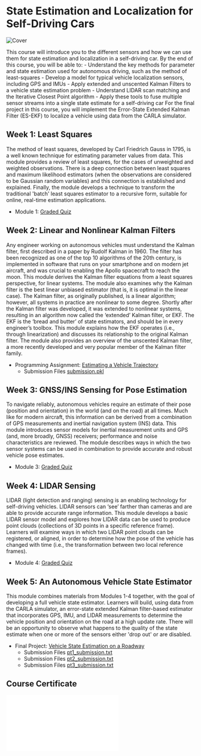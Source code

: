 # State Estimation and Localization for Self-Driving Cars

![Cover](./media/cover.png)

This course will introduce you to the different sensors and how we can use them for state estimation and localization in a self-driving car. By the end of this course, you will be able to: - Understand the key methods for parameter and state estimation used for autonomous driving, such as the method of least-squares - Develop a model for typical vehicle localization sensors, including GPS and IMUs - Apply extended and unscented Kalman Filters to a vehicle state estimation problem - Understand LIDAR scan matching and the Iterative Closest Point algorithm - Apply these tools to fuse multiple sensor streams into a single state estimate for a self-driving car For the final project in this course, you will implement the Error-State Extended Kalman Filter (ES-EKF) to localize a vehicle using data from the CARLA simulator.

## Week 1: Least Squares

The method of least squares, developed by Carl Friedrich Gauss in 1795, is a well known technique for estimating parameter values from data. This module provides a review of least squares, for the cases of unweighted and weighted observations. There is a deep connection between least squares and maximum likelihood estimators (when the observations are considered to be Gaussian random variables) and this connection is established and explained. Finally, the module develops a technique to transform the traditional 'batch' least squares estimator to a recursive form, suitable for online, real-time estimation applications.

- Module 1: [Graded Quiz](./1-State_Estimation_and_Localization_for_Self-Driving-Cars/Module_1_Graded_Quiz.pdf)

## Week 2: Linear and Nonlinear Kalman Filters

Any engineer working on autonomous vehicles must understand the Kalman filter, first described in a paper by Rudolf Kalman in 1960. The filter has been recognized as one of the top 10 algorithms of the 20th century, is implemented in software that runs on your smartphone and on modern jet aircraft, and was crucial to enabling the Apollo spacecraft to reach the moon. This module derives the Kalman filter equations from a least squares perspective, for linear systems. The module also examines why the Kalman filter is the best linear unbiased estimator (that is, it is optimal in the linear case). The Kalman filter, as originally published, is a linear algorithm; however, all systems in practice are nonlinear to some degree. Shortly after the Kalman filter was developed, it was extended to nonlinear systems, resulting in an algorithm now called the ‘extended’ Kalman filter, or EKF. The EKF is the ‘bread and butter’ of state estimators, and should be in every engineer’s toolbox. This module explains how the EKF operates (i.e., through linearization) and discusses its relationship to the original Kalman filter. The module also provides an overview of the unscented Kalman filter, a more recently developed and very popular member of the Kalman filter family.

- Programming Assignment: [Estimating a Vehicle Trajectory](./2-State_Estimation-Linear_and_Nonlinear_Kalman_Filters/assg_learner.ipynb)
  - Submission Files [submission.pkl](./2-State_Estimation-Linear_and_Nonlinear_Kalman_Filters/submission.pkl)

## Week 3: GNSS/INS Sensing for Pose Estimation

To navigate reliably, autonomous vehicles require an estimate of their pose (position and orientation) in the world (and on the road) at all times. Much like for modern aircraft, this information can be derived from a combination of GPS measurements and inertial navigation system (INS) data. This module introduces sensor models for inertial measurement units and GPS (and, more broadly, GNSS) receivers; performance and noise characteristics are reviewed. The module describes ways in which the two sensor systems can be used in combination to provide accurate and robust vehicle pose estimates.

- Module 3: [Graded Quiz](./3-GNSSINS_Sensing_for_Pose_Estimation/Module_3_Graded_Quiz.pdf)

## Week 4: LIDAR Sensing

LIDAR (light detection and ranging) sensing is an enabling technology for self-driving vehicles. LIDAR sensors can ‘see’ farther than cameras and are able to provide accurate range information. This module develops a basic LIDAR sensor model and explores how LIDAR data can be used to produce point clouds (collections of 3D points in a specific reference frame). Learners will examine ways in which two LIDAR point clouds can be registered, or aligned, in order to determine how the pose of the vehicle has changed with time (i.e., the transformation between two local reference frames).

- Module 4: [Graded Quiz](./4-LIDAR_Sensing/Module_4_Graded_Quiz.pdf)

## Week 5: An Autonomous Vehicle State Estimator

This module combines materials from Modules 1-4 together, with the goal of developing a full vehicle state estimator. Learners will build, using data from the CARLA simulator, an error-state extended Kalman filter-based estimator that incorporates GPS, IMU, and LIDAR measurements to determine the vehicle position and orientation on the road at a high update rate. There will be an opportunity to observe what happens to the quality of the state estimate when one or more of the sensors either 'drop out' or are disabled.

- Final Project: [Vehicle State Estimation on a Roadway](./5-Project_Autonomous_Vehicle_State_Estimator/final_project)
  - Submission Files [pt1_submission.txt](./5-Project_Autonomous_Vehicle_State_Estimator/pt1_submission.txt)
  - Submission Files [pt2_submission.txt](./5-Project_Autonomous_Vehicle_State_Estimator/pt2_submission.txt)
  - Submission Files [pt3_submission.txt](./5-Project_Autonomous_Vehicle_State_Estimator/pt3_submission.txt)

## Course Certificate

![Certificate](./media/State_Estimation_and_Localization.pdf)
